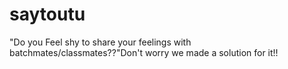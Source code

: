 # saytoutu
"Do you Feel shy to share your feelings with batchmates/classmates??"Don't worry we made a solution for it!!
